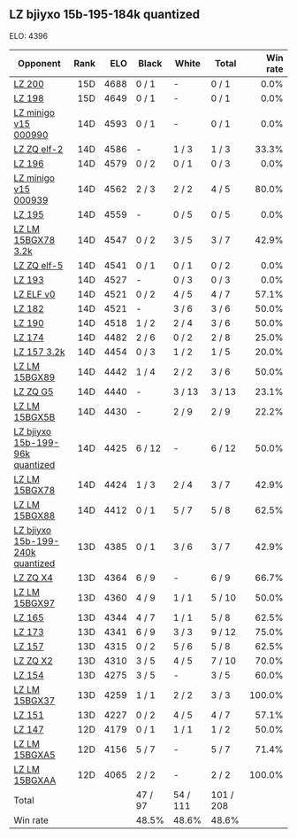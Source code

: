 ## LZ bjiyxo 15b-195-184k quantized ##

ELO: 4396

Opponent | Rank | ELO | Black | White | Total | Win rate
---------|-----:|----:|-------|-------|-------|-------:
[LZ 200](LZ%20200.md) | 15D | 4688 | 0 / 1 | - | 0 / 1 | 0.0%
[LZ 198](LZ%20198.md) | 15D | 4649 | 0 / 1 | - | 0 / 1 | 0.0%
[LZ minigo v15 000990](LZ%20minigo%20v15%20000990.md) | 14D | 4593 | 0 / 1 | - | 0 / 1 | 0.0%
[LZ ZQ elf-2](LZ%20ZQ%20elf-2.md) | 14D | 4586 | - | 1 / 3 | 1 / 3 | 33.3%
[LZ 196](LZ%20196.md) | 14D | 4579 | 0 / 2 | 0 / 1 | 0 / 3 | 0.0%
[LZ minigo v15 000939](LZ%20minigo%20v15%20000939.md) | 14D | 4562 | 2 / 3 | 2 / 2 | 4 / 5 | 80.0%
[LZ 195](LZ%20195.md) | 14D | 4559 | - | 0 / 5 | 0 / 5 | 0.0%
[LZ LM 15BGX78 3.2k](LZ%20LM%2015BGX78%203.2k.md) | 14D | 4547 | 0 / 2 | 3 / 5 | 3 / 7 | 42.9%
[LZ ZQ elf-5](LZ%20ZQ%20elf-5.md) | 14D | 4541 | 0 / 1 | 0 / 1 | 0 / 2 | 0.0%
[LZ 193](LZ%20193.md) | 14D | 4527 | - | 0 / 3 | 0 / 3 | 0.0%
[LZ ELF v0](LZ%20ELF%20v0.md) | 14D | 4521 | 0 / 2 | 4 / 5 | 4 / 7 | 57.1%
[LZ 182](LZ%20182.md) | 14D | 4521 | - | 3 / 6 | 3 / 6 | 50.0%
[LZ 190](LZ%20190.md) | 14D | 4518 | 1 / 2 | 2 / 4 | 3 / 6 | 50.0%
[LZ 174](LZ%20174.md) | 14D | 4482 | 2 / 6 | 0 / 2 | 2 / 8 | 25.0%
[LZ 157 3.2k](LZ%20157%203.2k.md) | 14D | 4454 | 0 / 3 | 1 / 2 | 1 / 5 | 20.0%
[LZ LM 15BGX89](LZ%20LM%2015BGX89.md) | 14D | 4442 | 1 / 4 | 2 / 2 | 3 / 6 | 50.0%
[LZ ZQ G5](LZ%20ZQ%20G5.md) | 14D | 4440 | - | 3 / 13 | 3 / 13 | 23.1%
[LZ LM 15BGX5B](LZ%20LM%2015BGX5B.md) | 14D | 4430 | - | 2 / 9 | 2 / 9 | 22.2%
[LZ bjiyxo 15b-199-96k quantized](LZ%20bjiyxo%2015b-199-96k%20quantized.md) | 14D | 4425 | 6 / 12 | - | 6 / 12 | 50.0%
[LZ LM 15BGX78](LZ%20LM%2015BGX78.md) | 14D | 4424 | 1 / 3 | 2 / 4 | 3 / 7 | 42.9%
[LZ LM 15BGX88](LZ%20LM%2015BGX88.md) | 14D | 4412 | 0 / 1 | 5 / 7 | 5 / 8 | 62.5%
[LZ bjiyxo 15b-199-240k quantized](LZ%20bjiyxo%2015b-199-240k%20quantized.md) | 13D | 4385 | 0 / 1 | 3 / 6 | 3 / 7 | 42.9%
[LZ ZQ X4](LZ%20ZQ%20X4.md) | 13D | 4364 | 6 / 9 | - | 6 / 9 | 66.7%
[LZ LM 15BGX97](LZ%20LM%2015BGX97.md) | 13D | 4360 | 4 / 9 | 1 / 1 | 5 / 10 | 50.0%
[LZ 165](LZ%20165.md) | 13D | 4344 | 4 / 7 | 1 / 1 | 5 / 8 | 62.5%
[LZ 173](LZ%20173.md) | 13D | 4341 | 6 / 9 | 3 / 3 | 9 / 12 | 75.0%
[LZ 157](LZ%20157.md) | 13D | 4315 | 0 / 2 | 5 / 6 | 5 / 8 | 62.5%
[LZ ZQ X2](LZ%20ZQ%20X2.md) | 13D | 4310 | 3 / 5 | 4 / 5 | 7 / 10 | 70.0%
[LZ 154](LZ%20154.md) | 13D | 4275 | 3 / 5 | - | 3 / 5 | 60.0%
[LZ LM 15BGX37](LZ%20LM%2015BGX37.md) | 13D | 4259 | 1 / 1 | 2 / 2 | 3 / 3 | 100.0%
[LZ 151](LZ%20151.md) | 13D | 4227 | 0 / 2 | 4 / 5 | 4 / 7 | 57.1%
[LZ 147](LZ%20147.md) | 12D | 4179 | 0 / 1 | 1 / 1 | 1 / 2 | 50.0%
[LZ LM 15BGXA5](LZ%20LM%2015BGXA5.md) | 12D | 4156 | 5 / 7 | - | 5 / 7 | 71.4%
[LZ LM 15BGXAA](LZ%20LM%2015BGXAA.md) | 12D | 4065 | 2 / 2 | - | 2 / 2 | 100.0%
Total | | | 47 / 97 | 54 / 111 | 101 / 208 | 
Win rate| | | 48.5% | 48.6% | 48.6% | 
